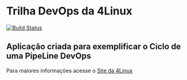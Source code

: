 # Trilha DevOps da 4Linux

<!-- Altere a Flag abaixo com sua URL do Travis -->
[![Build Status](https://travis-ci.org/julianovalente/DevOpsLab-HelloWorld.svg?branch=master)](https://travis-ci.org/julianovalente/DevOpsLab-HelloWorld)

## Aplicação criada para exemplificar o Ciclo de uma PipeLine DevOps


Para maiores informações acesse o [Site da 4Linux](https://www.4linux.com.br/cursos/devops)

